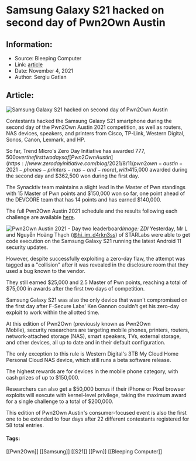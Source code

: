 # Samsung Galaxy S21 hacked on second day of Pwn2Own Austin
### 

## Information:
+ Source: Bleeping Computer
+ Link: [article](https://www.bleepingcomputer.com/news/security/samsung-galaxy-s21-hacked-on-second-day-of-pwn2own-austin/)
+ Date: November 4, 2021
+ Author: Sergiu Gatlan


## Article:
![Samsung Galaxy S21 hacked on second day of Pwn2Own Austin](https://www.bleepstatic.com/content/hl-images/2021/11/03/Pwn2Own_Austin_2021_2.jpg)


Contestants hacked the Samsung Galaxy S21 smartphone during the second day of the Pwn2Own Austin 2021 competition, as well as routers, NAS devices, speakers, and printers from Cisco, TP-Link, Western Digital, Sonos, Canon, Lexmark, and HP.


So far, Trend Micro's Zero Day Initiative has awarded $777,500 over the first two days of [Pwn2Own Austin](https://www.zerodayinitiative.com/blog/2021/8/11/pwn2own-austin-2021-phones-printers-nas-and-more), with $415,000 awarded during the second day and $362,500 won during the first day.


The Synacktiv team maintains a slight lead in the Master of Pwn standings with 15 Master of Pwn points and $150,000 won so far, one point ahead of the DEVCORE team that has 14 points and has earned $140,000.


The full Pwn2Own Austin 2021 schedule and the results following each challenge are available [here](https://www.zerodayinitiative.com/blog/2021/11/1/pwn2ownaustin).



![Pwn2Own Austin 2021 - Day two leaderboard](https://www.bleepstatic.com/images/news/u/1109292/2021/Master_of_Pwn_Austin_2021_Day_two.png)*Image: ZDI*
Yesterday, Mr L and Nguyễn Hoàng Thạch ([@hi\_im\_d4rkn3ss](https://twitter.com/hi_im_d4rkn3ss)) of STARLabs were able to get code execution on the Samsung Galaxy S21 running the latest Android 11 security updates.


However, despite successfully exploiting a zero-day flaw, the attempt was tagged as a "collision" after it was revealed in the disclosure room that they used a bug known to the vendor.


They still earned $25,000 and 2.5 Master of Pwn points, reaching a total of $75,000 in awards after the first two days of competition.


Samsung Galaxy S21 was also the only device that wasn't compromised on the first day after F-Secure Labs' Ken Gannon couldn't get his zero-day exploit to work within the allotted time.



At this edition of Pwn2Own (previously known as Pwn2Own Mobile), security researchers are targeting mobile phones, printers, routers, network-attached storage (NAS), smart speakers, TVs, external storage, and other devices, all up to date and in their default configuration.


The only exception to this rule is Western Digital's 3TB My Cloud Home Personal Cloud NAS device, which still runs a beta software release.


The highest rewards are for devices in the mobile phone category, with cash prizes of up to $150,000.


Researchers can also get a $50,000 bonus if their iPhone or Pixel browser exploits will execute with kernel-level privilege, taking the maximum award for a single challenge to a total of $200,000.


This edition of Pwn2Own Austin's consumer-focused event is also the first one to be extended to four days after 22 different contestants registered for 58 total entries. 




#### Tags:
[[Pwn2Own]] [[Samsung]] [[S21]] [[Pwn]] [[Bleeping Computer]]
